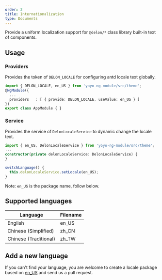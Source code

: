 ```yaml
---
order: 2
title: Internationalization
type: Documents
---
```


Provide a uniform localization support for `@delon/*` class library built-in text of components.

## Usage

### Providers

Provides the token of `DELON_LOCALE` for configuring antd locale text globally.

```ts
import { DELON_LOCALE, en_US } from 'yoyo-ng-module/src/theme';
@NgModule({
  ...
  providers   : [ { provide: DELON_LOCALE, useValue: en_US } ]
})
export class AppModule { }
```

### Service

Provides the service of `DelonLocaleService` to dynamic change the locale text.

```ts
import { en_US, DelonLocaleService } from 'yoyo-ng-module/src/theme';
...
constructor(private delonLocaleService: DelonLocaleService) {
}

switchLanguage() {
  this.delonLocaleService.setLocale(en_US);
}
```

Note: `en_US` is the package name, follow below.

## Supported languages

| Language              | Filename |
| --------------------- | -------- |
| English               | en_US    |
| Chinese (Simplified)  | zh_CN    |
| Chinese (Traditional) | zh_TW    |

## Add a new language

If you can't find your language, you are welcome to create a locale package based on [en_US](https://github.com/ng-alain/delon/tree/master/packages/theme/src/locale/languages/en-US.ts) and send us a pull request.
